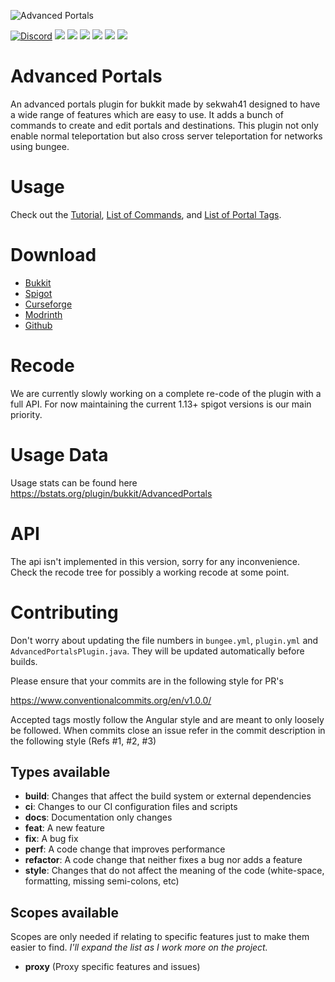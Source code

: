 ![Advanced Portals](https://i.imgur.com/UIF6cQR.png)

[![Discord](https://img.shields.io/discord/168282484037910528.svg?style=for-the-badge&logo=discord&logoColor=white)](https://discord.gg/fAJ3xJg)
[![](https://img.shields.io/github/contributors/sekwah41/Advanced-Portals.svg?style=for-the-badge&logo=github)](https://github.com/sekwah41/Advanced-Portals/graphs/contributors)
[![](https://img.shields.io/github/issues/sekwah41/Advanced-Portals.svg?style=for-the-badge&logo=github)](https://github.com/sekwah41/Advanced-Portals/issues)
[![](https://img.shields.io/github/issues-pr/sekwah41/Advanced-Portals.svg?style=for-the-badge&logo=github)](https://github.com/sekwah41/Advanced-Portals/pulls)
[![](https://img.shields.io/github/forks/sekwah41/Advanced-Portals.svg?style=for-the-badge&logo=github)](https://github.com/sekwah41/Advanced-Portals/network/members)
[![](https://img.shields.io/github/stars/sekwah41/Advanced-Portals.svg?style=for-the-badge&logo=github)](https://github.com/sekwah41/Advanced-Portals/stargazers)
[![](https://img.shields.io/github/license/sekwah41/Advanced-Portals.svg?logo=github&style=for-the-badge)](https://github.com/sekwah41/Advanced-Portals/blob/master/LICENSE.md)

Advanced Portals
==============
An advanced portals plugin for bukkit made by sekwah41 designed to have a wide range of features which are easy to use. It adds a bunch of commands to create and edit portals and destinations. This plugin not only enable normal teleportation but also cross server teleportation for networks using bungee.

# Usage

Check out the [Tutorial](https://advancedportals.sekwah.com/docs/intro), [List of Commands](https://advancedportals.sekwah.com/docs/commands), and [List of Portal Tags](https://advancedportals.sekwah.com/docs/portal-tags).

# Download

- [Bukkit](https://dev.bukkit.org/projects/advanced-portals)
- [Spigot](https://www.spigotmc.org/resources/advanced-portals.14356/)
- [Curseforge](https://www.curseforge.com/minecraft/bukkit-plugins/advanced-portals)
- [Modrinth](https://modrinth.com/plugin/advanced-portals)
- [Github](https://github.com/sekwah41/Advanced-Portals/releases)

# Recode

We are currently slowly working on a complete re-code of the plugin with a full API.
For now maintaining the current 1.13+ spigot versions is our main priority.

# Usage Data

Usage stats can be found here https://bstats.org/plugin/bukkit/AdvancedPortals

# API

The api isn't implemented in this version, sorry for any inconvenience. Check the recode tree for possibly a working recode at some point.

# Contributing

Don't worry about updating the file numbers in `bungee.yml`, `plugin.yml` and `AdvancedPortalsPlugin.java`.
They will be updated automatically before builds.

Please ensure that your commits are in the following style for PR's

https://www.conventionalcommits.org/en/v1.0.0/

Accepted tags mostly follow the Angular style and are meant to only loosely be followed.
When commits close an issue refer in the commit description in the following style (Refs #1, #2, #3)
## Types available
 * **build**: Changes that affect the build system or external dependencies
 * **ci**: Changes to our CI configuration files and scripts
 * **docs**: Documentation only changes
 * **feat**: A new feature
 * **fix**: A bug fix
 * **perf**: A code change that improves performance
 * **refactor**: A code change that neither fixes a bug nor adds a feature
 * **style**: Changes that do not affect the meaning of the code (white-space, formatting, missing semi-colons, etc)
<!---
We don't currently do tests. But in case.
 * **test**: Adding missing tests or correcting existing tests
-->

## Scopes available
Scopes are only needed if relating to specific features just to make them easier to find.
_I'll expand the list as I work more on the project._
   * **proxy** (Proxy specific features and issues)

